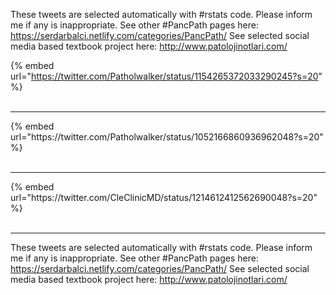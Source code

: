 

These tweets are selected automatically with #rstats code. Please inform me if any is inappropriate.
See other #PancPath pages here: https://serdarbalci.netlify.com/categories/PancPath/ 
See selected social media based textbook project here: http://www.patolojinotlari.com/

{% embed url="https://twitter.com/Patholwalker/status/1154265372033290245?s=20" %}<br>
<br>
<hr>
{% embed url="https://twitter.com/Patholwalker/status/1052166860936962048?s=20" %}<br>
<br>
<hr>
{% embed url="https://twitter.com/CleClinicMD/status/1214612412562690048?s=20" %}<br>
<br>
<hr>


These tweets are selected automatically with #rstats code. Please inform me if any is inappropriate.
See other #PancPath pages here: https://serdarbalci.netlify.com/categories/PancPath/ 
See selected social media based textbook project here: http://www.patolojinotlari.com/
